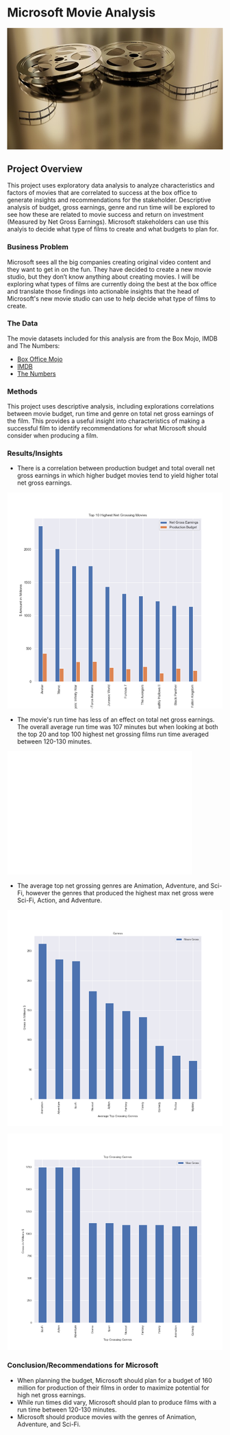 # Microsoft Movie Analysis

![film](Images/film.jpg) 

## Project Overview

This project uses exploratory data analysis to analyze characteristics and factors of movies that are correlated to success at the box office to generate insights and recommendations for the stakeholder. Descriptive analysis of budget, gross earnings, genre and run time will be explored to see how these are related to movie success and return on investment (Measured by Net Gross Earnings). Microsoft stakeholders can use this analyis to decide what type of films to create and what budgets to plan for.


### Business Problem

Microsoft sees all the big companies creating original video content and they want to get in on the fun. They have decided to create a new movie studio, but they don’t know anything about creating movies. I will be exploring what types of films are currently doing the best at the box office and translate those findings into actionable insights that the head of Microsoft's new movie studio can use to help decide what type of films to create.


### The Data

The movie datasets included for this analysis are from the Box Mojo, IMDB and The Numbers: 

* [Box Office Mojo](https://www.boxofficemojo.com/)
* [IMDB](https://www.imdb.com/)
* [The Numbers](https://www.the-numbers.com/)


### Methods

This project uses descriptive analysis, including explorations correlations between movie budget, run time and genre on total net gross earnings of the film. This provides a useful insight into characteristics of making a successful film to identify recommendations for what Microsoft should consider when producing a film.

### Results/Insights 

- There is a correlation between production budget and total overall net gross earnings in which higher budget movies tend to yield higher total net gross earnings. 

![Budget](Images/top_10_gross.png) 

- The movie's run time has less of an effect on total net gross earnings. The overall average run time was 107 minutes but when looking at both the top 20 and top 100 highest net grossing films run time averaged between 120-130 minutes. 

![Runtime](Images/top_20_runtime.png) 

- The average top net grossing genres are Animation, Adventure, and Sci-Fi, however the genres that produced the highest max net gross were Sci-Fi, Action, and Adventure. 

![Genre](Images/top_10_genre.png) 

![Genre_max](Images/top10_genre_max.png) 

### Conclusion/Recommendations for Microsoft

- When planning the budget, Microsoft should plan for a budget of 160 million for production of their films in order to maximize potential for high net gross earnings. 
- While run times did vary, Microsoft should plan to produce films with a run time between 120-130 minutes. 
- Microsoft should produce movies with the genres of Animation, Adventure, and Sci-Fi. 

